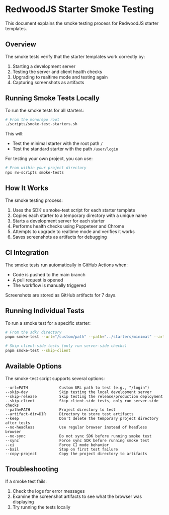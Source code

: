 # RedwoodJS Starter Smoke Testing

This document explains the smoke testing process for RedwoodJS starter templates.

## Overview

The smoke tests verify that the starter templates work correctly by:

1. Starting a development server
2. Testing the server and client health checks
3. Upgrading to realtime mode and testing again
4. Capturing screenshots as artifacts

## Running Smoke Tests Locally

To run the smoke tests for all starters:

```sh
# From the monorepo root
./scripts/smoke-test-starters.sh
```

This will:

- Test the minimal starter with the root path `/`
- Test the standard starter with the path `/user/login`

For testing your own project, you can use:

```sh
# From within your project directory
npx rw-scripts smoke-tests
```

## How It Works

The smoke testing process:

1. Uses the SDK's smoke-test script for each starter template
2. Copies each starter to a temporary directory with a unique name
3. Starts a development server for each starter
4. Performs health checks using Puppeteer and Chrome
5. Attempts to upgrade to realtime mode and verifies it works
6. Saves screenshots as artifacts for debugging

## CI Integration

The smoke tests run automatically in GitHub Actions when:

- Code is pushed to the main branch
- A pull request is opened
- The workflow is manually triggered

Screenshots are stored as GitHub artifacts for 7 days.

## Running Individual Tests

To run a smoke test for a specific starter:

```sh
# From the sdk/ directory
pnpm smoke-test --url="/custom/path" --path="../starters/minimal" --artifact-dir="./my-artifacts"

# Skip client-side tests (only run server-side checks)
pnpm smoke-test --skip-client
```

## Available Options

The smoke-test script supports several options:

```
--url=PATH              Custom URL path to test (e.g., "/login")
--skip-dev              Skip testing the local development server
--skip-release          Skip testing the release/production deployment
--skip-client           Skip client-side tests, only run server-side checks
--path=PATH             Project directory to test
--artifact-dir=DIR      Directory to store test artifacts
--keep                  Don't delete the temporary project directory after tests
--no-headless           Use regular browser instead of headless browser
--no-sync               Do not sync SDK before running smoke test
--sync                  Force sync SDK before running smoke test
--ci                    Force CI mode behavior
--bail                  Stop on first test failure
--copy-project          Copy the project directory to artifacts
```

## Troubleshooting

If a smoke test fails:

1. Check the logs for error messages
2. Examine the screenshot artifacts to see what the browser was displaying
3. Try running the tests locally
